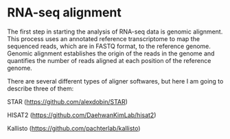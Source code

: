 # RNA-seq alignment

The first step in starting the analysis of RNA-seq data is genomic alignment. This process uses an annotated reference transcriptome to map the sequenced reads, which are in FASTQ format, to the reference genome. Genomic alignment establishes the origin of the reads in the genome and quantifies the number of reads aligned at each position of the reference genome.

There are several different types of aligner softwares, but here I am going to describe three of them: 

STAR (https://github.com/alexdobin/STAR)

HISAT2 (https://github.com/DaehwanKimLab/hisat2) 

Kallisto (https://github.com/pachterlab/kallisto)
